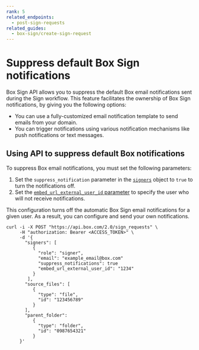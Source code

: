 ```yaml
---
rank: 5
related_endpoints:
  - post-sign-requests
related_guides:
  - box-sign/create-sign-request
---
```


# Suppress default Box Sign notifications

Box Sign API allows you to suppress the default Box
email notifications sent during the Sign workflow.
​​This feature facilitates the ownership of Box Sign notifications,
by giving you the following options:

* You can use a fully-customized email notification
  template to send emails from your domain.
* You can trigger notifications using various
  notification mechanisms like push notifications or text messages.​

## Using API to suppress default Box notifications

To suppress Box email notifications, you must set the following
parameters:

1. Set the `suppress_notification` parameter in
   the [`signers`][signers] object to `true` to turn the notifications off.
2. Set the [`embed_url_external_user_id` parameter][externalid]
   to specify the user who will not receive notifications.

This configuration turns off the
automatic Box Sign email notifications for a given user.
As a result, you can configure
and send your own notifications.

```curl
curl -i -X POST "https://api.box.com/2.0/sign_requests" \
     -H "authorization: Bearer <ACCESS_TOKEN>" \
     -d '{
       "signers": [
          {    
            "role": "signer",
            "email": "example_email@box.com"
            "suppress_notifications": true
            "embed_url_external_user_id": "1234"
          }
        ],
       "source_files": [
          {
            "type": "file",
            "id": "123456789"
          }
       ],
       "parent_folder": 
          {
            "type": "folder",
            "id": "0987654321"
          }
     }'
```

[signers]: e://post-sign-requests/#param-signers
[externalid]: e://post-sign-requests/#param-signers-embed_url_external_user_id